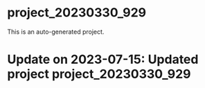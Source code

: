 # project_20230330_929

This is an auto-generated project.

# Update on 2023-07-15: Updated project project_20230330_929
